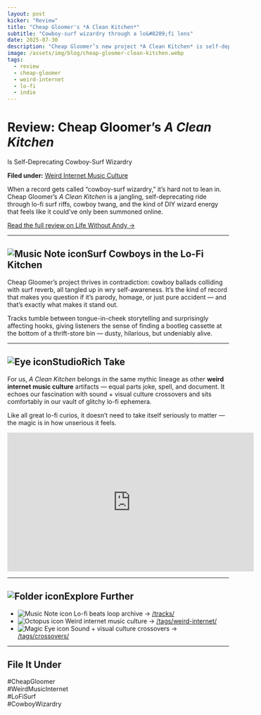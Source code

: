 ```yaml
---
layout: post
kicker: "Review"
title: "Cheap Gloomer's *A Clean Kitchen*"
subtitle: "Cowboy-surf wizardry through a lo&#8209;fi lens"
date: 2025-07-30
description: "Cheap Gloomer’s new project *A Clean Kitchen* is self-deprecating, genre-bending, and full of cowboy-surf charm — a StudioRich review."
image: /assets/img/blog/cheap-gloomer-clean-kitchen.webp
tags:
  - review
  - cheap-gloomer
  - weird-internet
  - lo-fi
  - indie
---
```


# Review: Cheap Gloomer’s *A Clean Kitchen* 
Is Self-Deprecating Cowboy-Surf Wizardry

**Filed under:** [Weird Internet Music Culture](/tags/weird-internet/)  

When a record gets called “cowboy-surf wizardry,” it’s hard not to lean in. Cheap Gloomer’s *A Clean Kitchen* is a jangling, self-deprecating ride through lo-fi surf riffs, cowboy twang, and the kind of DIY wizard energy that feels like it could’ve only been summoned online.

[Read the full review on Life Without Andy →](https://lifewithoutandy.com/news/music/review-cheap-gloomers-clean-kitchen-piece-self-deprecating-cowboy-surf-wizardry/)

---

## <img src="/assets/icons/musicnote.svg" alt="Music Note icon" class="icon-sm">Surf Cowboys in the Lo-Fi Kitchen

Cheap Gloomer’s project thrives in contradiction: cowboy ballads colliding with surf reverb, all tangled up in wry self-awareness. It’s the kind of record that makes you question if it’s parody, homage, or just pure accident — and that’s exactly what makes it stand out.

Tracks tumble between tongue-in-cheek storytelling and surprisingly affecting hooks, giving listeners the sense of finding a bootleg cassette at the bottom of a thrift-store bin — dusty, hilarious, but undeniably alive.

---

## <img src="/assets/icons/eye.svg" alt="Eye icon" class="icon-sm">StudioRich Take

For us, *A Clean Kitchen* belongs in the same mythic lineage as other **weird internet music culture** artifacts — equal parts joke, spell, and document. It echoes our fascination with sound + visual culture crossovers and sits comfortably in our vault of glitchy lo-fi ephemera.

Like all great lo-fi curios, it doesn’t need to take itself seriously to matter — the magic is in how unserious it feels.
<iframe width="560" height="315" src="https://www.youtube.com/embed/HAw-7dW1tkA?si=Hwjb4ofq8OqqPPLi" title="YouTube video player" frameborder="0" allow="accelerometer; autoplay; clipboard-write; encrypted-media; gyroscope; picture-in-picture; web-share" referrerpolicy="strict-origin-when-cross-origin" allowfullscreen></iframe>

---

## <img src="/assets/icons/folder.svg" alt="Folder icon" class="icon-sm">Explore Further

- <img src="/assets/icons/musicnote.svg" alt="Music Note icon" class="icon-sm"> Lo-fi beats loop archive → [/tracks/](/tracks/)  
- <img src="/assets/icons/octopus.svg" alt="Octopus icon" class="icon-sm"> Weird internet music culture → [/tags/weird-internet/](/tags/weird-internet/)  
- <img src="/assets/icons/magic-eye.svg" alt="Magic Eye icon" class="icon-sm"> Sound + visual culture crossovers → [/tags/crossovers/](/tags/crossovers/)  

---

## File It Under
#CheapGloomer  
#WeirdMusicInternet  
#LoFiSurf  
#CowboyWizardry  
